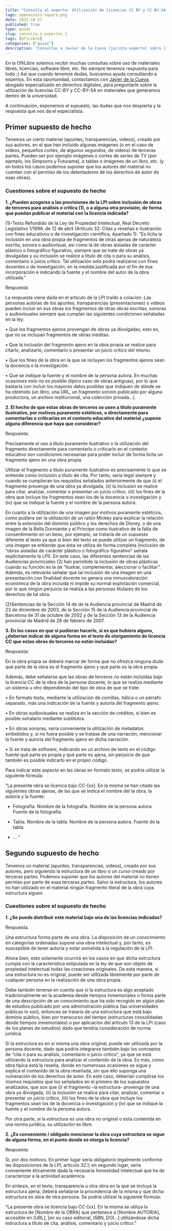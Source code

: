 ```yaml
---
title: "Consulta al experto: Utilización de licencias CC BY y CC BY-SA"
logo: openaccess-square.png
date: 2022-10-27
published: true
type: guias
slug: consulta_a_expertos_1
tags: [OfiLibre]
categories: ["guias"]
description: "Consultas a Javier de la Cueva (jurista experto) sobre licencias Creative Commons"
---
```


En la OfliLibre solemos recibir muchas consultas sobre uso de materiales libres, licencias, software libre, etc. No siempre tenemos respuesta para todo ;) Así que cuando tenemos dudas, buscamos ayuda consultando a expertos.
En esta oportunidad, contactamos con [Javier de la Cueva](https://es.wikipedia.org/wiki/Javier_de_la_Cueva), abogado especializado en derechos digitales, para preguntarle sobre la utilización de licencias CC-BY y CC-BY-SA en materiales que generamos dentro de la universidad.

A continuación, exponemos el supuesto, las dudas que nos despierta y la respuesta que nos da el especialista.


## Primer supuesto de hecho

Tenemos un cierto material (apuntes, transparencias, videos), creado por sus autores, en el que han incluido algunas imágenes (o en el caso de videos, pequeños cortes, de algunos segundos, de videos) de terceras partes. Pueden ser por ejemplo imágenes o cortes de series de TV (por ejemplo, los Simpsons y Futurama), o tablas o imágenes de un libro, etc. (y en todos los casos podemos suponer que los autores del material no cuentan con el permiso de los detentadores de los derechos de autor de esas obras).

### Cuestiones sobre el supuesto de hecho
**1. ¿Pueden acogerse a las provisiones de la LPI sobre inclusión de obras de terceros para análisis o crítica (1), o a alguna otra provisión, de forma que puedan publicar el material con la licencia indicada?**


(1)-Texto Refundido de la Ley de Propiedad Intelectual, Real Decreto Legislativo 1/1996, de 12 de abril (Artículo 32: Citas y reseñas e ilustración con fines educativos o de investigación científica, Apartado 1): "Es lícita la inclusión en una obra propia de fragmentos de otras ajenas de naturaleza escrita, sonora o audiovisual, así como la de obras aisladas de carácter plástico o fotográfico figurativo, siempre que se trate de obras ya divulgadas y su inclusión se realice a título de cita o para su análisis, comentario o juicio crítico. Tal utilización solo podrá realizarse con fines docentes o de investigación, en la medida justificada por el fin de esa incorporación e indicando la fuente y el nombre del autor de la obra utilizada."

Respuesta:

La respuesta viene dada en el artículo de la LPI traído a colación. Las personas autoras de los apuntes, transparencias (presentaciones) o vídeos pueden incluir en sus obras los fragmentos de otras obras escritas, sonoras o audiovisuales siempre que cumplan las siguientes condiciones señaladas en la ley:

• Que los fragmentos ajenos provengan de obras ya divulgadas, esto es, que no se incluyan fragmentos de obras inéditas.

• Que la inclusión del fragmento ajeno en la obra propia se realice para citarlo, analizarlo, comentarlo o presentar un juicio crítico del mismo.

• Que los fines de la obra en la que se incluyen los fragmentos ajenos sean la docencia o la investigación.

• Que se indique la fuente y el nombre de la persona autora. En muchas ocasiones esto no es posible (típico caso de obras antiguas), por lo que bastaría con incluir los mayores datos posibles que indiquen de dónde se ha obtenido (un libro, una URL, un fragmento sonoro publicado por alguna productora, un archivo institucional, una colección privada…).

**2. El hecho de que estas obras de terceros se usen a título puramente ilustrativo, por motivos puramente estéticos, o directamente para comentarlas o criticarlas en el contexto educativo del material ¿supone alguna diferencia que haya que considerar?**

Respuesta:

Precisamente el uso a título puramente ilustrativo o la utilización del fragmento directamente para comentarlo o criticarlo en el contexto educativo son condiciones necesarias para poder incluir de forma lícita un fragmento ajeno en una obra propia.

Utilizar el fragmento a título puramente ilustrativo es precisamente lo que se entiende como inclusión a título de cita. Por tanto, sería legal siempre y cuando se cumplieran los requisitos señalados anteriormente de que (i) el fragmento provenga de una obra ya divulgada, (ii) la inclusión se realice para citar, analizar, comentar o presentar un juicio crítico, (iii) los fines de la obra que incluye los fragmentos sean los de la docencia o investigación y (iv) que se indique la fuente y el nombre de la persona autora.

En cuanto a la utilización de una imagen por motivos puramente estéticos, como pudiera ser la utilización de un ratón Mickey para explicar la relación entre la extensión del dominio público y los derechos de Disney, o de una imagen de la Bella Durmiente y el Príncipe como ilustrativo de la falta de consentimiento en un beso, por ejemplo, se trataría de un supuesto diferente al texto ya que si bien del texto se puede utilizar un fragmento, de una imagen se entiende que ésta se utiliza de forma completa (inclusión de “obras aisladas de carácter plástico o fotográfico figurativo” señala explícitamente la LPI). En este caso, las diferentes sentencias de las Audiencias provinciales (2) han permitido la inclusión de obras plásticas cuando su función es la de “ilustrar, complementar, aleccionar o facilitar”. Además, es relevante señalar que tal inclusión de una imagen en una presentación con finalidad docente no genera una minusvaloración económica de la obra incluida ni impide su normal explotación comercial, por lo que ningún perjuicio se realiza a las personas titulares de los derechos de tal obra.

(2)Sentencias de la Sección 14 de de la Audiencia provincial de Madrid de 23 de diciembre de 2003, de la Sección 15 de la Audiencia provincial de Barcelona de 31 de octubre de 2002 y de la Sección 13 de la Audiencia provincial de Madrid de 26 de febrero de 2007.

**3. En los casos en que sí pudieran hacerlo, si es que hubiera alguno, ¿deberían indicar de alguna forma en el texto de otorgamiento de licencia CC que estas obras de terceros no están incluidas?**

Respuesta:

En la obra propia se deberá marcar de forma que no ofrezca ninguna duda qué parte de la obra es el fragmento ajeno y qué parte es la obra propia.

Además, debe señalarse que las obras de terceros no están incluidas bajo la licencia CC de la obra de la persona docente, lo que se realiza mediante un sistema u otro dependiendo del tipo de obra de que se trate:

• En formato texto, mediante la utilización de comillas, itálica o un párrafo separado, más una indicación de la fuente y autoría del fragmento ajeno.

• En obras audiovisuales se realiza en la sección de créditos, si bien es posible señalarlo mediante subtítulos.

• En obras sonoras, sería conveniente la utilización de metadatos embebidos y, si no fuera posible y se tratase de una narración, mencionar la fuente y autoría del fragmento ajeno en dicha narración.

• Si se trata de software, indicando en un archivo de texto en el código fuente qué parte es propia y qué parte es ajena, sin perjuicio de que también es posible indicarlo en el propio código.

Para indicar este aspecto en las obras en formato texto, se podría utilizar la siguiente fórmula:

“La presente obra se licencia bajo CC-[xx]. En la misma se han citado las siguientes obras ajenas, de las que se indica el nombre del la obra, la autoría y la fuente:

- Fotografía. Nombre de la fotografía. Nombre de la persona autora. Fuente de la fotografía.

- Tabla. Nombre de la tabla. Nombre de la persona autora. Fuente de la tabla.

- … ”

## Segundo supuesto de hecho
Tenemos un material (apuntes, transparencias, videos), creado por sus autores, pero siguiendo la estructura de un libro o un curso creado por terceras partes. Podemos suponer que los autores del material no tienen permiso por parte de esas terceras partes. Salvo la estructura, los autores no han utilizado en el material ningún fragmento literal de la obra cuya estructura siguen.

### Cuestiones sobre el supuesto de hecho

**1. ¿Se puede distribuir este material bajo una de las licencias indicadas?**

Respuesta.

Una estructura forma parte de una obra. La disposición de un conocimiento en categorías ordenadas supone una obra intelectual y, por tanto, es susceptible de tener autoría y estar sometida a la regulación de la LPI.

Ahora bien, esto solamente ocurrirá en los casos en que dicha estructura cumpla con la característica estipulada en la ley de que son objeto de propiedad intelectual todas las creaciones originales. De esta manera, si una estructura no es original, puede ser utilizada libremente por parte de cualquier persona en la realización de una obra propia.

Debe también tenerse en cuenta que si la estructura es algo aceptado tradicionalmente en la academia desde tiempos inmemoriales o forma parte de una descripción de un conocimiento que ha sido recogido en algún plan de estudios publicado por una administración pública (las universidades públicas lo son), entonces se trataría de una estructura que está bajo dominio público, bien por transcurso del tiempo (estructuras consolidadas desde tiempos inmemoriales) o por aplicación del artículo 13 de la LPI (caso de los planes de estudios) dado que tendría consideración de norma jurídica.

Si la estructura es en sí misma una obra original, puede ser utilizada por la persona docente, dado que podría integrarse también bajo los conceptos de “cita o para su análisis, comentario o juicio crítico”, ya que se está utilizando la estructura para analizar el contenido de la obra. Es más, como obra típica está la reseña, donde en numerosas ocasiones se sigue y explica el contenido de la obra reseñada, sin que ello suponga una vulneración de los derechos de autor. En este caso, deberían cumplirse los mismos requisitos que los señalados en el primero de los supuestos analizados, que son que (i) el fragmento -la estructura- provenga de una obra ya divulgada, (ii) la inclusión se realice para citar, analizar, comentar o presentar un juicio crítico, (iii) los fines de la obra que incluye los fragmentos sean los de la docencia o investigación y (iv) que se indique la fuente y el nombre de la persona autora.

Por otra parte, si la estructura es una obra no original o está contenida en una norma jurídica, su utilización es libre.

**2. ¿Es conveniente / obligado mencionar la obra cuya estructura se sigue de alguna forma, en el punto donde se otorga la licencia?**

Respuesta:

Sí, por dos motivos. En primer lugar sería obligatorio legalmente conforme las disposiciones de la LPI, artículo 32.1; en segundo lugar, sería conveniente éticamente dada la necesaria honestidad intelectual que ha de caracterizar a la actividad académica.

En síntesis, en el texto, transparencia u otra obra en la que se incluya la estructura ajena, deberá señalarse la procedencia de la misma y que dicha estructura es obra de otra persona. Se podría utilizar la siguiente fórmula:

“La presente obra se licencia bajo CC-[xx]. En la misma se utiliza la estructura de [Nombre de la OBRA] que pertenece a [Nombre AUTOR/A], accesible en [URL], [en su caso editorial, ISBN, DOI...] utilizándose dicha estructura a título de cita, análisis, comentario y juicio crítico.”

